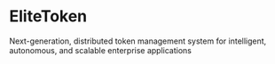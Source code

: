 # EliteToken
Next-generation, distributed token management system for intelligent, autonomous, and scalable enterprise applications
